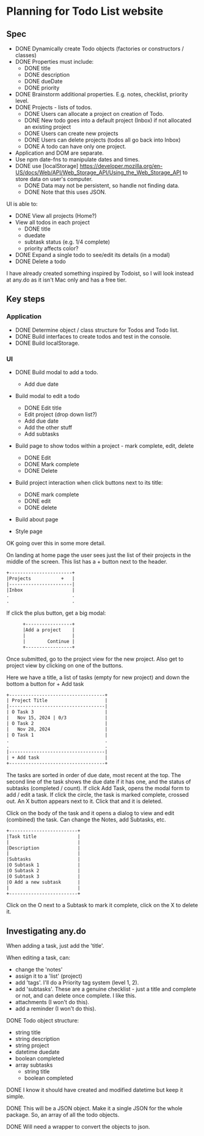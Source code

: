 # Planning for Todo List website

## Spec

- DONE Dynamically create Todo objects (factories or constructors / classes)
- DONE Properties must include:
  - DONE title
  - DONE description
  - DONE dueDate
  - DONE priority
- DONE Brainstorm additional properties. E.g. notes, checklist, priority level.
- DONE Projects - lists of todos.
  - DONE Users can allocate a project on creation of Todo.
  - DONE New todo goes into a default project (Inbox) if not allocated an existing project
  - DONE Users can create new projects
  - DONE Users can delete projects (todos all go back into Inbox)
  - DONE A todo can have only one project.
- Application and DOM are separate.
- Use npm date-fns to manipulate dates and times.
- DONE use [localStorage] <https://developer.mozilla.org/en-US/docs/Web/API/Web_Storage_API/Using_the_Web_Storage_API> to store data on user's computer.
  - DONE Data may not be persistent, so handle not finding data.
  - DONE Note that this uses JSON.

UI is able to:

- DONE View all projects (Home?)
- View all todos in each project
  - DONE title
  - duedate
  - subtask status (e.g. 1/4 complete)
  - priority affects color?
- DONE Expand a single todo to see/edit its details (in a modal)
- DONE Delete a todo

I have already created something inspired by Todoist, so I will look instead at any.do as it isn't Mac only and has a free tier.

## Key steps

### Application

- DONE Determine object / class structure for Todos and Todo list.
- DONE Build interfaces to create todos and test in the console.
- DONE Build localStorage.

### UI

- DONE Build modal to add a todo.
  - Add due date
- Build modal to edit a todo
  - DONE Edit title
  - Edit project (drop down list?)
  - Add due date
  - Add the other stuff
  - Add subtasks
- Build page to show todos within a project - mark complete, edit, delete
  - DONE Edit
  - DONE Mark complete
  - DONE Delete
- Build project interaction when click buttons next to its title:
  - DONE mark complete
  - DONE edit
  - DONE delete

- Build about page

- Style page

OK going over this in some more detail.

On landing at home page the user sees just the list of their projects in the middle of the screen. This list has a + button next to the header.

```txt
+-----------------------+
|Projects           +   |
|-----------------------|
|Inbox                  |
.                       .
.                       .
```

If click the plus button, get a big modal:

```txt
      +-----------------+
      |Add a project    |
      |                 |
      |        Continue |
      +-----------------+
```

Once submitted, go to the project view for the new project. Also get to project view by clicking on one of the buttons.

Here we have a title, a list of tasks (empty for new project) and down the bottom a button for + Add task

```txt
+-----------------------------------+
| Project Title                     |
|-----------------------------------|
| O Task 3                          |
|   Nov 15, 2024 | 0/3              |
| O Task 2                          |
|   Nov 28, 2024                    |
| O Task 1                          |
.                                   .
.                                   .
|-----------------------------------|
| + Add task                        |
+-----------------------------------+
```

The tasks are sorted in order of due date, most recent at the top.
The second line of the task shows the due date if it has one, and the status of subtasks (completed / count).
If click Add Task, opens the modal form to add / edit a task.
If click the circle, the task is marked complete, crossed out. An X button appears next to it. Click that and it is deleted.

Click on the body of the task and it opens a dialog to view and edit (combined) the task. Can change the Notes, add Subtasks, etc.

```txt
+-------------------------+
|Task title               |
|                         |
|Description              |
|                         |
|Subtasks                 |
|O Subtask 1              |
|O Subtask 2              |
|O Subtask 3              |
|O Add a new subtask      |
|                         |
+-------------------------+
```

Click on the O next to a Subtask to mark it complete, click on the X to delete it.

## Investigating any.do

When adding a task, just add the 'title'.

When editing a task, can:

- change the 'notes'
- assign it to a 'list' (project)
- add 'tags'. I'll do a Priority tag system (level 1, 2).
- add 'subtasks'. These are a genuine checklist - just a title and complete or not, and can delete once complete. I like this.
- attachments (I won't do this).
- add a reminder (I won't do this).

DONE Todo object structure:

- string title
- string description
- string project
- datetime duedate
- boolean completed
- array subtasks
  - string title
  - boolean completed

DONE I know it should have created and modified datetime but keep it simple.

DONE This will be a JSON object. Make it a single JSON for the whole package. So, an array of all the todo objects.

DONE Will need a wrapper to convert the objects to json.
